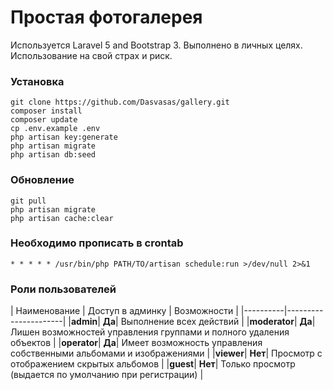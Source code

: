 # Простая фотогалерея

Используется Laravel 5 and Bootstrap 3. Выполнено в личных целях. Использование на свой страх и риск.

### Установка

```
git clone https://github.com/Dasvasas/gallery.git
composer install
composer update
cp .env.example .env
php artisan key:generate
php artisan migrate
php artisan db:seed
```

### Обновление

```
git pull
php artisan migrate
php artisan cache:clear
```

### Необходимо прописать в crontab

```
* * * * * /usr/bin/php PATH/TO/artisan schedule:run >/dev/null 2>&1
```

### Роли пользователей

| Наименование | Доступ в админку | Возможности |
|----------|----------------------|
|**admin**| **Да**| Выполнение всех действий |
|**moderator**| **Да**| Лишен возможностей управления группами и полного удаления объектов |
|**operator**| **Да**| Имеет возможность управления собственными альбомами и изображениями |
|**viewer**| **Нет**| Просмотр с отображением скрытых альбомов |
|**guest**| **Нет**| Только просмотр (выдается по умолчанию при регистрации) |


